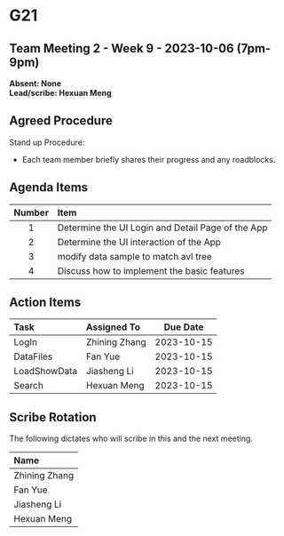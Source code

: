 # G21

## Team Meeting 2 - Week 9 - 2023-10-06 (7pm-9pm)
**Absent: None**
<br>
**Lead/scribe: Hexuan Meng**

## Agreed Procedure
Stand up Procedure:
- Each team member briefly shares their progress and any roadblocks.


## Agenda Items
| Number  | Item                                              |
|:-------:|:--------------------------------------------------|
|    1    | Determine the UI Login and Detail Page of the App |
|    2    | Determine the UI interaction of the App           |
|    3    | modify data sample to match avl tree         |
|    4    | Discuss how to implement the basic features       |



## Action Items
| Task          | Assigned To    |  Due Date  |
|:--------------|:---------------|:----------:|
| LogIn         | Zhining Zhang  | 2023-10-15 |
| DataFiles     | Fan Yue        | 2023-10-15 |
| LoadShowData  | Jiasheng Li    | 2023-10-15 |
| Search        | Hexuan Meng    | 2023-10-15 |



## Scribe Rotation
The following dictates who will scribe in this and the next meeting.

| Name           |
|:---------------|
| Zhining Zhang  |
| Fan Yue        |
| Jiasheng Li    |
| Hexuan Meng    |
